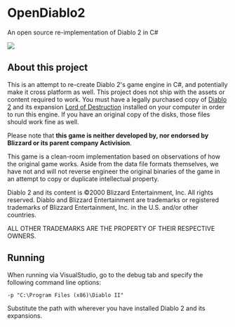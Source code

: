 # OpenDiablo2
An open source re-implementation of Diablo 2 in C#

<img src="https://raw.githubusercontent.com/essial/OpenDiablo2/master/Screenshot.png" />

## About this project

This is an attempt to re-create Diablo 2's game engine in C#, and potentially make it cross platform as well. This project does not ship with the assets or content required to work. You must have a legally purchased copy of [Diablo 2](https://us.shop.battle.net/en-us/product/diablo-ii) and its expansion [Lord of Destruction](https://us.shop.battle.net/en-us/product/diablo-ii-lord-of-destruction) installed on your computer in order to run this engine. If you have an original copy of the disks, those files should work fine as well.

Please note that **this game is neither developed by, nor endorsed by Blizzard or its parent company Activision**.

This game is a clean-room implementation based on observations of how the original game works. Aside from the data file formats themselves, we have not and will not reverse engineer the original binaries of the game in an attempt to copy or duplicate intellectual property.

Diablo 2 and its content is ©2000 Blizzard Entertainment, Inc. All rights reserved. Diablo and Blizzard Entertainment are trademarks or registered trademarks of Blizzard Entertainment, Inc. in the U.S. and/or other countries.

ALL OTHER TRADEMARKS ARE THE PROPERTY OF THEIR RESPECTIVE OWNERS.

## Running
When running via VisualStudio, go to the debug tab and specify the following command line options:

`-p "C:\Program Files (x86)\Diablo II"`

Substitute the path with wherever you have installed Diablo 2 and its expansions.
